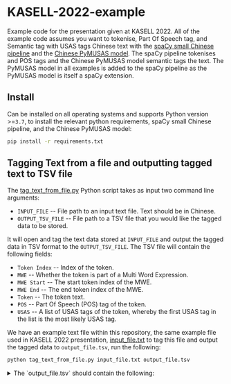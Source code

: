 # KASELL-2022-example

Example code for the presentation given at KASELL 2022. All of the example code assumes you want to tokenise, Part Of Speech tag, and Semantic tag with USAS tags Chinese text with the [spaCy small Chinese pipeline](https://spacy.io/models/zh#zh_core_web_sm) and the [Chinese PyMUSAS model](https://ucrel.github.io/pymusas/usage/how_to/tag_text#chinese). The spaCy pipeline tokenises and POS tags and the Chinese PyMUSAS model semantic tags the text. The PyMUSAS model in all examples is added to the spaCy pipeline as the PyMUSAS model is itself a spaCy extension.


## Install

Can be installed on all operating systems and supports Python version >=`3.7`, to install the relevant python requirements, spaCy small Chinese pipeline, and the Chinese PyMUSAS model:

``` bash
pip install -r requirements.txt
```

## Tagging Text from a file and outputting tagged text to TSV file

The [tag_text_from_file.py](./tag_text_from_file.py) Python script takes as input two command line arguments:

* `INPUT_FILE` -- File path to an input text file. Text should be in Chinese.
* `OUTPUT_TSV_FILE` -- File path to a TSV file that you would like the tagged data to be stored.

It will open and tag the text data stored at `INPUT_FILE` and output the tagged data in TSV format to the `OUTPUT_TSV_FILE`. The TSV file will contain the following fields:

* `Token Index` -- Index of the token.
* `MWE` -- Whether the token is part of a Multi Word Expression.
* `MWE Start` -- The start token index of the MWE.
* `MWE End` -- The end token index of the MWE.
* `Token` -- The token text.
* `POS` -- Part Of Speech (POS) tag of the token.
* `USAS` -- A list of USAS tags of the token, whereby the first USAS tag in the list is the most likely USAS tag.

We have an example text file within this repository, the same example file used in KASELL 2022 presentation, [input_file.txt](./input_file.txt) to tag this file and output the tagged data to `output_file.tsv`, run the following:

``` bash
python tag_text_from_file.py input_file.txt output_file.tsv
```

<details>

<summary>The `output_file.tsv` should contain the following:</summary>

``` tsv
Token Index	MWE	MWE Start	MWE End	Token	POS	USAS
0	False	0	1	截至	ADP	['Z99']
1	False	1	2	2016年	NOUN	['Z99']
2	False	2	3	4月	NOUN	['Z99']
3	False	3	4	，	PUNCT	['PUNCT']
4	True	4	8	国际	NOUN	['Z3']
5	True	4	8	货币	NOUN	['Z3']
6	True	4	8	基金	NOUN	['Z3']
7	True	4	8	组织	NOUN	['Z3']
8	False	8	9	共有	VERB	['N5', 'S1.1.2+', 'S5+', 'N1%', 'S5+c']
9	False	9	10	190	NUM	['N1']
10	False	10	11	个	NUM	['S2mf']
11	False	11	12	成员国	NOUN	['Z99']
12	False	12	13	（	PUNCT	['PUNCT']
13	False	13	14	包括	VERB	['A1.8+', 'A1.7+', 'N2', 'A11.1+', 'Q1.1/A1.6', 'X2.5+']
14	False	14	15	科索沃	PROPN	['Z99']
15	False	15	16	）	PUNCT	['PUNCT']
16	False	16	17	，	PUNCT	['PUNCT']
17	False	17	18	4	NUM	['N1']
18	False	18	19	个	NUM	['S2mf']
19	False	19	20	联合国	PROPN	['Z99']
20	False	20	21	会员国	NOUN	['Z99']
21	False	21	22	迄今	ADV	['M6', 'A2.2', 'N4', 'T1.1.1', 'T1.1.2']
22	False	22	23	仍	ADV	['C1', 'F2/O2', 'E3+/A2.1', 'E6+', 'M8', 'E3+', 'O4.5', 'T1.1.2', 'T2++', 'Z4']
23	False	23	24	未	ADV	['Z6']
24	False	24	25	加入	VERB	['A2.2', 'S5+', 'A1.8+', 'A1.1.1', 'H2', 'S1.1.1', 'Q4.3', 'S1.1.3+', 'T3-', 'N5+/A2.1', 'N2', 'O2', 'Q4.2/I2.2', 'A9-/I1', 'I2.2/I1', 'A2.1+', 'S7.4+', 'S7.1+']
25	False	25	26	：	PUNCT	['PUNCT']
26	False	26	27	古巴	PROPN	['Z2', 'Z2/S2mf']
27	False	27	28	、	PUNCT	['PUNCT']
28	False	28	29	朝鲜	PROPN	['Z2']
29	False	29	30	、	PUNCT	['PUNCT']
30	False	30	31	列支敦士登	PROPN	['Z99']
31	False	31	32	、	PUNCT	['PUNCT']
32	False	32	33	摩纳哥	PROPN	['Z2']
33	False	33	34	。	PUNCT	['PUNCT']
```

</details>